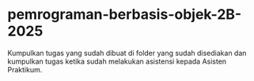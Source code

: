 # pemrograman-berbasis-objek-2B-2025
Kumpulkan tugas yang sudah dibuat di folder yang sudah disediakan dan kumpulkan tugas ketika sudah melakukan asistensi kepada Asisten Praktikum.